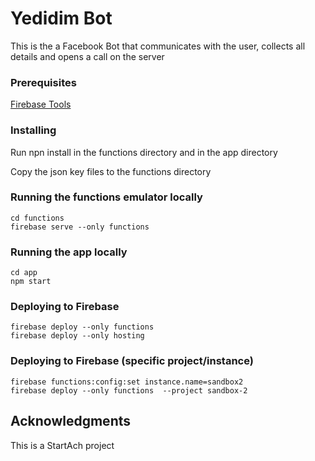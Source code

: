 # Yedidim Bot

This is the a Facebook Bot that communicates with the user, collects all details and opens a call on the server

### Prerequisites

[Firebase Tools](https://github.com/firebase/firebase-tools)

### Installing

Run npn install in the functions directory and in the app directory

Copy the json key files to the functions directory

### Running the functions emulator locally

```
cd functions
firebase serve --only functions
```

### Running the app locally

```
cd app
npm start
```

### Deploying to Firebase

```
firebase deploy --only functions
firebase deploy --only hosting
```

### Deploying to Firebase (specific project/instance)

```
firebase functions:config:set instance.name=sandbox2
firebase deploy --only functions  --project sandbox-2
```

## Acknowledgments

This is a StartAch project
